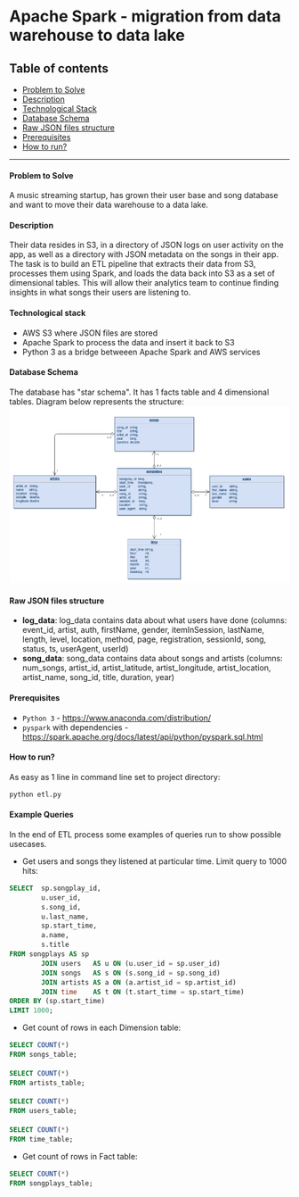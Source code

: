 # Apache Spark - migration from data warehouse to data lake

## Table of contents
* [Problem to Solve](#Problem-to-Solve)
* [Description](#Description)
* [Technological Stack](#Technological-Stack)
* [Database Schema](#Database-Schema)
* [Raw JSON files structure](#Raw-JSON-files-structure)
* [Prerequisites](#Prerequisites)
* [How to run?](#How-to-run)
--------------------------------------------

#### Problem to Solve
A music streaming startup, has grown their user base and song database and want to move their data warehouse to a data lake. 

#### Description
Their data resides in S3, in a directory of JSON logs on user activity on the app, as well as a directory with JSON metadata on the songs in their app. The task is to build an ETL pipeline that extracts their data from S3, processes them using Spark, and loads the data back into S3 as a set of dimensional tables. This will allow their analytics team to continue finding insights in what songs their users are listening to.

#### Technological stack
- AWS S3 where JSON files are stored
- Apache Spark to process the data and insert it back to S3
- Python 3 as a bridge betweeen Apache Spark and AWS services

#### Database Schema
The database has "star schema". It has 1 facts table and 4 dimensional tables. Diagram below represents the structure:
![schema](https://github.com/JBielan/apache_spark_warehouse_to_datalake/blob/master/database_schema.png?raw=true)

#### Raw JSON files structure
- **log_data**: log_data contains data about what users have done (columns: event_id, artist, auth, firstName, gender, itemInSession, lastName, length, level, location, method, page, registration, sessionId, song, status, ts, userAgent, userId)
- **song_data**: song_data contains data about songs and artists (columns: num_songs, artist_id, artist_latitude, artist_longitude, artist_location, artist_name, song_id, title, duration, year)

#### Prerequisites
- `Python 3` - https://www.anaconda.com/distribution/
- `pyspark` with dependencies - https://spark.apache.org/docs/latest/api/python/pyspark.sql.html

#### How to run?
As easy as 1 line in command line set to project directory:
```python
python etl.py
```

#### Example Queries
In the end of ETL process some examples of queries run to show possible usecases. 

- Get users and songs they listened at particular time. Limit query to 1000 hits:
```sql
SELECT  sp.songplay_id,
        u.user_id,
        s.song_id,
        u.last_name,
        sp.start_time,
        a.name,
        s.title
FROM songplays AS sp
        JOIN users   AS u ON (u.user_id = sp.user_id)
        JOIN songs   AS s ON (s.song_id = sp.song_id)
        JOIN artists AS a ON (a.artist_id = sp.artist_id)
        JOIN time    AS t ON (t.start_time = sp.start_time)
ORDER BY (sp.start_time)
LIMIT 1000;
```

- Get count of rows in each Dimension table:
```sql
SELECT COUNT(*)
FROM songs_table;

SELECT COUNT(*)
FROM artists_table;

SELECT COUNT(*)
FROM users_table;

SELECT COUNT(*)
FROM time_table;
```

- Get count of rows in Fact table:
```sql
SELECT COUNT(*)
FROM songplays_table;
```
    
  
